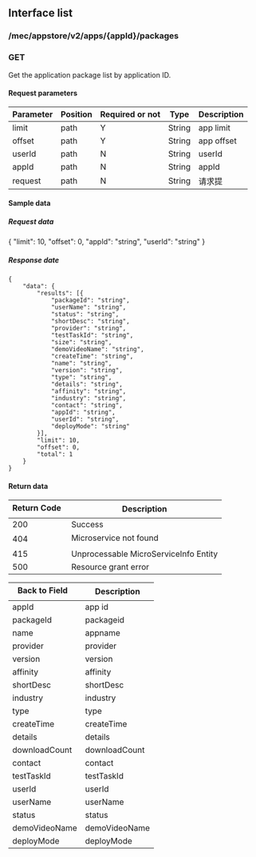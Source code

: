 ## Interface list

### /mec/appstore/v2/apps/{appId}/packages
###  GET
Get the application package list by application ID.
#### Request parameters
|Parameter |Position | Required or not | Type |Description|
|-----|-----|----|------|-----|
|limit | path |Y| String | app limit |
|offset | path |Y| String | app offset |
|userId | path |N| String | userId|
|appId | path |N| String | appId|
|request | path |N| String | 请求提|

#### Sample data
##### Request data
{
	"limit": 10,
	"offset": 0,
	"appId": "string",
	"userId": "string"
}
##### Response date
    {
    	"data": {
    		"results": [{
    			"packageId": "string",
    			"userName": "string",
    			"status": "string",
    			"shortDesc": "string",
    			"provider": "string",
    			"testTaskId": "string",
    			"size": "string",
    			"demoVideoName": "string",
    			"createTime": "string",
    			"name": "string",
    			"version": "string",
    			"type": "string",
    			"details": "string",
    			"affinity": "string",
    			"industry": "string",
    			"contact": "string",
    			"appId": "string",
    			"userId": "string",
    			"deployMode": "string"
    		}],
    		"limit": 10,
    		"offset": 0,
    		"total": 1
    	}
    }

#### Return data
|Return Code  |Description|
|-----|-----|
|200 | Success |
|404 | Microservice not found |
|415 | Unprocessable MicroServiceInfo Entity  |
|500 | Resource grant error |

|Back to Field   |Description|
|-----|-----|
|appId | app id |
|packageId | packageid |
|name | appname|
|provider | provider |
|version | version |
|affinity | affinity |
|shortDesc | shortDesc |
|industry | industry |
|type | type |
|createTime | createTime |
|details | details |
|downloadCount |downloadCount |
|contact | contact |
|testTaskId | testTaskId |
|userId | userId |
|userName | userName |
|status | status |
|demoVideoName | demoVideoName |
|deployMode | deployMode |